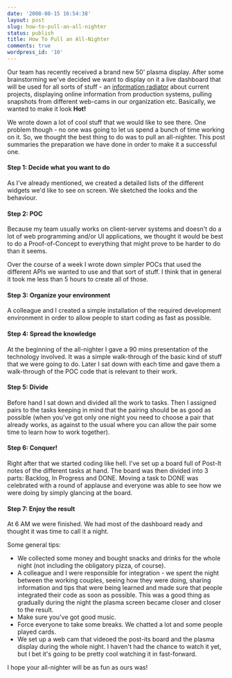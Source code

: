 ```yaml
---
date: '2008-08-15 16:54:38'
layout: post
slug: how-to-pull-an-all-nighter
status: publish
title: How To Pull an All-Nighter
comments: true
wordpress_id: '10'
---
```


Our team has recently received a brand new 50' plasma display. After some brainstorming we've decided we want to display on it a live dashboard that will be used for all sorts of stuff - an [information radiator](http://www.agileadvice.com/archives/2005/05/information_rad.html) about current projects, displaying online information from production systems, pulling snapshots from different web-cams in our organization etc. Basically, we wanted to make it look **Hot!**

We wrote down a lot of cool stuff that we would like to see there. One problem though - no one was going to let us spend a bunch of time working on it. So, we thought the best thing to do was to pull an all-nighter. This post summaries the preparation we have done in order to make it a successful one.

#### Step 1: Decide what you want to do

As I've already mentioned, we created a detailed lists of the different widgets we'd like to see on screen. We sketched the looks and the behaviour.

#### Step 2: POC

Because my team usually works on client-server systems and doesn't do a lot of web programming and/or UI applications, we thought it would be best to do a Proof-of-Concept to everything that might prove to be harder to do than it seems.

Over the course of a week I wrote down simpler POCs that used the different APIs we wanted to use and that sort of stuff. I think that in general it took me less than 5 hours to create all of those.

#### Step 3: Organize your environment

A colleague and I created a simple installation of the required development environment in order to allow people to start coding as fast as possible.

#### Step 4: Spread the knowledge

At the beginning of the all-nighter I gave a 90 mins presentation of the technology involved. It was a simple walk-through of the basic kind of stuff that we were going to do. Later I sat down with each time and gave them a walk-through of the POC code that is relevant to their work.

#### Step 5: Divide

Before hand I sat down and divided all the work to tasks. Then I assigned pairs to the tasks keeping in mind that the pairing should be as good as possible (when you've got only one night you need to choose a pair that already works, as against to the usual where you can allow the pair some time to learn how to work together).

#### Step 6: Conquer!

Right after that we started coding like hell. I've set up a board full of Post-It notes of the different tasks at hand. The board was then divided into 3 parts: Backlog, In Progress and DONE. Moving a task to DONE was celebrated with a round of applause and everyone was able to see how we were doing by simply glancing at the board.

#### Step 7: Enjoy the result

At 6 AM we were finished. We had most of the dashboard ready and thought it was time to call it a night.

Some general tips:
	
  * We collected some money and bought snacks and drinks for the whole night (not including the obligatory pizza, of course).
  * A colleague and I were responsible for integration - we spent the night between the working couples, seeing how they were doing, sharing information and tips that were being learned and made sure that people integrated their code as soon as possible. This was a good thing as gradually during the night the plasma screen became closer and closer to the result.
  * Make sure you've got good music.
  * Force everyone to take some breaks. We chatted a lot and some people played cards.
  * We set up a web cam that videoed the post-its board and the plasma display during the whole night. I haven't had the chance to watch it yet, but I bet it's going to be pretty cool watching it in fast-forward.


I hope your all-nighter will be as fun as ours was!
